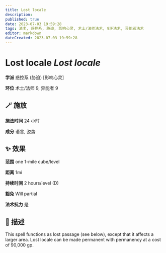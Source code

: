 ```yaml
---
title: Lost locale
description: 
published: true
date: 2023-07-03 19:59:28
tags: 法术, 惑控系, 胁迫, 影响心灵, 术士/法师法术, 9环法术, 异能者法术
editor: markdown
dateCreated: 2023-07-03 19:59:28
---
```


# **Lost locale** *Lost locale*

**学派** 惑控系 (胁迫) \[影响心灵\] 

**环位** 术士/法师 9, 异能者 9

## 🪄 施放

**施法时间** 24 小时

**成分** 语言, 姿势

## ✨ 效果  

**范围** one 1-mile cube/level

**距离** 1mi  

**持续时间** 2 hours/level (D) 

**豁免** Will partial

**法术抗力** 是

## 📖 描述

This spell functions as lost passage (see below), except that it affects a larger area. Lost locale can be made permanent with permanency at a cost of 90,000 gp.
    